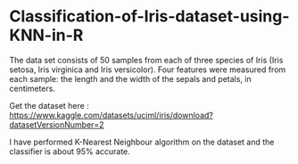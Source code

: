 # Classification-of-Iris-dataset-using-KNN-in-R

The data set consists of 50 samples from each of three species of Iris (Iris setosa, Iris virginica and Iris versicolor). Four features were measured from each sample: the length and the width of the sepals and petals, in centimeters.

Get the dataset here : https://www.kaggle.com/datasets/uciml/iris/download?datasetVersionNumber=2

I have performed K-Nearest Neighbour algorithm on the dataset and the classifier is about 95% accurate.
